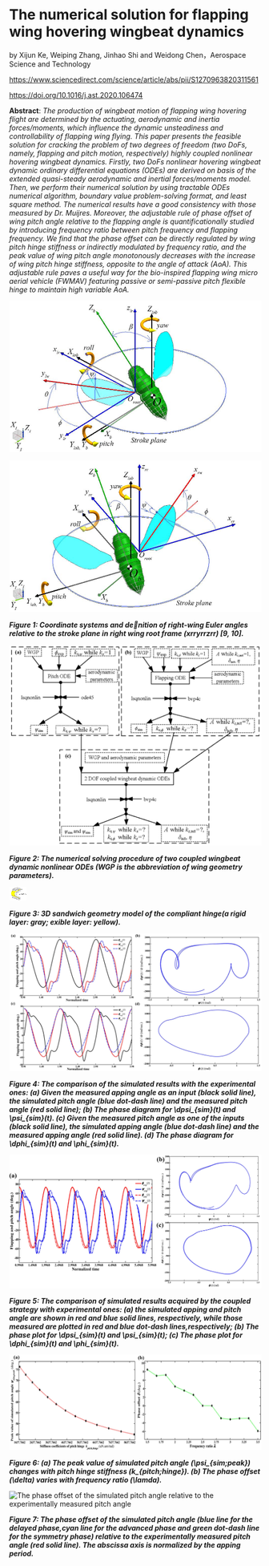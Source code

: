 ﻿# The numerical solution for flapping wing hovering wingbeat dynamics

by Xijun Ke, Weiping Zhang, Jinhao Shi and Weidong Chen，Aerospace Science and Technology

https://www.sciencedirect.com/science/article/abs/pii/S1270963820311561

https://doi.org/10.1016/j.ast.2020.106474



**Abstract**: *The production of wingbeat motion of flapping wing hovering flight are determined by the actuating, aerodynamic and inertia forces/moments, which influence the dynamic unsteadiness and controllability of flapping wing flying. This paper presents the feasible solution for cracking the problem of two degrees of freedom (two DoFs, namely, flapping and pitch motion, respectively) highly coupled nonlinear hovering wingbeat dynamics. Firstly, two DoFs nonlinear hovering wingbeat dynamic ordinary differential equations (ODEs) are derived on basis of the extended quasi-steady aerodynamic and inertial forces/moments model. Then, we perform their numerical solution by using tractable ODEs numerical algorithm, boundary value problem-solving format, and least square method. The numerical results have a good consistency with those measured by Dr. Muijres. Moreover, the adjustable rule of phase offset of wing pitch angle relative to the flapping angle is quantificationally studied by introducing frequency ratio between pitch frequency and flapping frequency. We find that the phase offset can be directly regulated by wing pitch hinge stiffness or indirectly modulated by frequency ratio, and the peak value of wing pitch angle monotonously decreases with the increase of wing pitch hinge stiffness, opposite to the angle of attack (AoA). This adjustable rule paves a useful way for the bio-inspired flapping wing micro aerial vehicle (FWMAV) featuring passive or semi-passive pitch flexible hinge to maintain high variable AoA.*



![Fig1_Left_wing_body_model](https://github.com/xijunke/FWMAV_HoverWingbeatDynamics/blob/main/pic_png/Fig1_Left_wing_body_model_s1_4_12_2.png)

![Fig1_Right_wing_body_model](https://github.com/xijunke/FWMAV_HoverWingbeatDynamics/blob/main/pic_png/Fig1_Right_wing_body_model_s1_4_13_2.png)

***Figure 1: Coordinate systems and denition of right-wing Euler angles relative to the stroke plane in right wing root frame (xrryrrzrr) [9, 10].***


![The numerical solving procedure](https://github.com/xijunke/FWMAV_HoverWingbeatDynamics/blob/main/pic_png/Fig2.png)

***Figure 2: The numerical solving procedure of two coupled wingbeat dynamic nonlinear ODEs (WGP is the abbreviation of wing geometry parameters).***


![3D sandwich geometry model of the compliant hinge](https://github.com/xijunke/FWMAV_HoverWingbeatDynamics/blob/main/pic_png/Fig3.png)

***Figure 3: 3D sandwich geometry model of the compliant hinge(a rigid layer: gray; 
exible layer: yellow).***


![The comparison of the simulated results acquired by the decoupled strategy with the experimental ones](https://github.com/xijunke/FWMAV_HoverWingbeatDynamics/blob/main/pic_png/Fig4.png)

***Figure 4: The comparison of the simulated results with the experimental ones: (a) Given the measured 
apping angle as an input (black solid line), the simulated pitch angle (blue
dot-dash line) and the measured pitch angle (red solid line); (b) The phase diagram for \dpsi_{sim}(t) and  \psi_{sim}(t). (c) Given the measured pitch angle as one of the inputs (black solid
line), the simulated 
apping angle (blue dot-dash line) and the measured 
apping angle (red solid line). (d) The phase diagram for \dphi_{sim}(t) and \phi_{sim}(t).***


![The comparison of simulated results acquired by the coupled strategy with experimental ones](https://github.com/xijunke/FWMAV_HoverWingbeatDynamics/blob/main/pic_png/Fig5.png)

***Figure 5: The comparison of simulated results acquired by the coupled strategy with experimental ones: (a) the simulated 
apping and pitch angle are shown in red and blue solid lines, respectively, while those measured are plotted in red and blue dot-dash lines,respectively; (b) The phase plot for \dpsi_{sim}(t) and \psi_{sim}(t); (c) The phase plot for \dphi_{sim}(t) and \phi_{sim}(t).***


![The peak value of simulated pitch angle changes with pitch hinge stiffness](https://github.com/xijunke/FWMAV_HoverWingbeatDynamics/blob/main/pic_png/Fig6.png)

***Figure 6: (a) The peak value of simulated pitch angle (\psi_{sim;peak}) changes with pitch hinge stiffness (k_{pitch;hinge}). (b) The phase offset (\delta) varies with frequency ratio (\lamda).***


![The phase offset of the simulated pitch angle relative to the experimentally measured pitch angle](https://github.com/xijunke/FWMAV_HoverWingbeatDynamics/blob/main/pic_png/Fig7.png)

***Figure 7: The phase offset of the simulated pitch angle (blue line for the delayed phase,cyan line for the advanced phase and green dot-dash line for the symmetry phase) relative to the experimentally measured pitch angle (red solid line). The abscissa axis is normalized by the 
apping period.***



